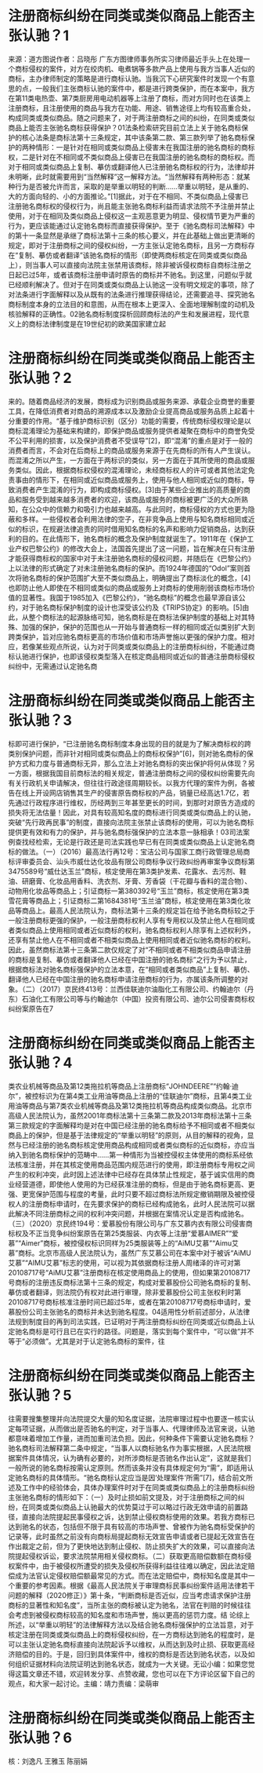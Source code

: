 # 注册商标纠纷在同类或类似商品上能否主张认驰？1

来源：道方图说作者：吕晓彤 广东方图律师事务所实习律师最近手头上在处理一个商标侵权的案件，对方在绞肉机、电煮锅等多款产品上使用与我方当事人近似的商标，主办律师制定的策略是进行商标认驰。当我沉下心研究案件时发现一个有意思的点，一般我们主张商标认驰的案件中，都是进行跨类保护，而在本案中，我方在第11类电热壶、第7类厨房用电动机器等上注册了商标，而对方同时也在该类上注册商标，且注册使用的商品与我方在功能、用途、销售途径上均有较高重合处，构成同类或类似商品。随之问题来了，对于两注册商标之间的纠纷，在同类或类似商品上能否主张驰名商标获得保护？01法条检索研究目前立法上关于驰名商标保护的核心法条是商标法第十三条规定，其中该条第二款、第三款列举了驰名商标保护的两种情形：一是针对在相同或类似商品上侵害未在我国注册的驰名商标的商标权，二是针对在不相同或不类似商品上侵害已在我国注册的驰名商标的商标权。而对于相同或类似商品上复制、摹仿或翻译他人已注册驰名商标权的行为，法律却并未明晰，此时就需要用到“当然解释”这一解释方法。“当然解释有两种形态：就某种行为是否被允许而言，采取的是举重以明轻的判断……举重以明轻，是从重的、大的方面向轻的、小的方面推论。”[1]据此，对于在不相同、不类似商品上侵害已注册驰名商标权的侵权行为，尚且能主张驰名商标利益而请求法院不予注册并禁止使用，对于在相同及类似商品上侵权这一主观恶意更为明显、侵权情节更为严重的行为，更应该能通过认定驰名商标而直接获得保护。至于《驰名商标司法解释》中的第十一条显然是承继了商标法第十三条的核心要义，并在此基础上做出更清晰的规定，即对于注册商标之间的侵权纠纷，一方主张认定驰名商标，且另一方商标存在“复制、摹仿或者翻译”该驰名商标的情形（即使两商标核定在同类或类似商品上），则当事人可以直接向法院主张禁用该商标，除非被诉侵权商标自商标注册之日起已过5年，或者该商标注册申请时原告的商标并不驰名。到这里，问题似乎就已经顺利解决了。但对于在同类或类似商品上认驰这一没有明文规定的事项，除了对法条进行字面解释以及从既有的法条进行推理获得结论，还需要追寻、探究驰名商标制度本身的立法目的和意图，从而在根本上更深入、全面地理解制度的动机及核验解释的正确性。02驰名商标制度探析回顾商标法的产生和发展进程，现代意义上的商标法律制度是在19世纪初的欧美国家建立起

# 注册商标纠纷在同类或类似商品上能否主张认驰？2

来的。随着商品经济的发展，商标成为识别商品或服务来源、承载企业商誉的重要工具，在降低消费者对商品的溯源成本以及激励企业提高商品或服务品质上起着十分重要的作用。“基于维护商标识别（区分）功能的需要，传统商标侵权理论是以商标混淆理论为基础来构建的，即保护商品或服务提供者凝聚在商标中的商誉免受不公平利用的损害，以及保护消费者不受误导”[2]，即“混淆”的重点是对于一般的消费者而言，不会对在后商标上的商品或服务来源于在先商标的所有人产生误认。而混淆之所以产生，一方面在于两标识的类似，另一方面在于其所使用的商品或服务类似。因此，根据商标权侵权的混淆理论，未经商标权人的许可或者其他法定免责事由的情形下，在相同或近似商品或服务上，使用与他人相同或近似的商标，导致消费者产生混淆的行为，即构成商标侵权。[3]由于某些企业推出的高质量的商品和服务受到越来越多消费者的欢迎，该商品或服务的商标被更广泛的大众所熟知，在公众中的信赖力和吸引力也越来越高。与此同时，商标侵权的方式也更为隐蔽和多样。一些侵权者会利用法律的空子，在非竞争品上使用与知名商标相同或近似的标识，在规避法律追责的同时借用知名商标的名声和影响力促销商品，达到获利的目的。在此情形下，驰名商标的概念及保护制度就诞生了。1911年在《保护工业产权巴黎公约》的修改大会上，法国首先提出了这一问题，旨在解决在只有注册才能获得商标权的国家中对于未注册驰名商标的侵权问题，并随后在《巴黎公约》上以法律的形式确定了对未注册驰名商标的保护。而1924年德国的“Odol”案则首次将驰名商标的保护范围扩大至不类似商品上，明确提出了商标淡化的概念，[4]也即防止他人即使在不相同或类似的商品或服务上对商标的使用削弱该商标市场价值的显著性。我国于1985加入《巴黎公约》，“驰名商标”的概念也最早源自该公约，对于驰名商标保护制度的设计也深受该公约及《TRIPS协定》的影响。[5]由此，从整个商标法的起源脉络可知，驰名商标是在商标法保护制度的基础上对其特殊、加强的保护，保护的范围也从一开始与普通商标一样的相同或近似类别扩大到跨类保护，旨对应驰名商标更高的市场价值和市场声誉施以更强的保护力度。相对应，若像某些观点所说，认为对于同类或类似商品上的注册商标纠纷，不能通过商标认驰进行保护，也即该侵权类型落入在核定商品相同或近似的普通注册商标侵权纠纷中，无需通过认定驰名商

# 注册商标纠纷在同类或类似商品上能否主张认驰？3

标即可进行保护，“已注册驰名商标制度本身出现的目的就是为了解决商标权的跨类别保护问题，而非针对相同或类似商品上的商标权保护”[6]，则对驰名商标的保护方式和力度与普通商标无异，那么立法上对驰名商标的突出保护将何从体现？另一方面，根据我国目前商标法的相关规定，普通注册商标之间的侵权纠纷需要先向有关行政机关申请解决，但往往行政途径周期较长。以我方代理的案件为例，各被告在线上开设网店销售其生产的侵害原告商标权的产品，销量已经高达1.7亿，若先通过行政程序进行维权，历经两到三年甚至更长的时间，到那时对原告方造成的损失将无法估量！因此，对具有较高知名度的商标进行同类或类似商品上的认驰，突破“先行政再民事”的制度，直接向法院主张禁止该商标的使用，可以为驰名商标提供更有效和有力的保护，并与驰名商标强保护的立法本意一脉相承！03司法案例查找经检索，无论是行政还是司法实践也早已有在同类或类似商品上认定驰名商标的做法。（一）（2016）最高法行再12号：宝洁公司与国家工商行政管理总局商标评审委员会、汕头市威仕达化妆品有限公司商标争议行政纠纷再审案争议商标第3475589号“威仕达玉兰”商标，核定使用在第3类护发素、花露水、去污剂、鞋油、研磨膏、化妆品用香料、洗衣剂、牙膏、芳香袋（干花瓣与香料的混合物）、动物用化妆品等商品上；引证商标一第380392号“玉兰”商标，核定使用在第3类雪花膏等商品上；引证商标二第1684381号“玉兰油”商标，核定使用在第3类化妆品等商品上。最高人民法院认为，商标法第十三条的规定旨在给予驰名商标较之于一般注册商标更强的保护，一般注册商标权利人享有专用权以及禁止他人在相同或者类似商品上使用相同或者近似商标的权利，驰名商标权利人除享有上述权利外，还享有禁止他人在不相同或者不相类似商品上使用相同或者近似驰名商标的权利。因此，虽然商标法第十三条第二款仅规定了对“不相同或者不相类似商品申请注册的商标是复制、摹仿或者翻译他人已经在中国注册的驰名商标”之行为予以禁止，根据商标法对驰名商标强保护的立法本意，在“相同或者类似商品”上复制、摹仿、翻译他人已经在中国注册的驰名商标申请注册商标的行为，亦属该条所调整的对象。（二）（2017）京民终413号：兰西佳联迪尔油脂化工有限公司、约翰迪尔（丹东）石油化工有限公司等与约翰迪尔（中国）投资有限公司、迪尔公司侵害商标权纠纷案原告在7

# 注册商标纠纷在同类或类似商品上能否主张认驰？4

类农业机械等商品及第12类拖拉机等商品上注册商标“JOHNDEERE”“约翰·迪尔”，被控标识为在第4类工业用油等商品上注册的“佳联迪尔”商标，且第4类工业用油等商品与第7类农业机械等商品及第12类拖拉机等商品构成类似商品。北京市高级人民法院认为，虽然2001年商标法第十三条第二款及2013年商标法第十三条第三款规定的字面解释均是对在中国已经注册的驰名商标给予不相同或者不相类似商品上的保护，但是基于法律规定的“举重以明轻”的原则，从目的解释的视角，显然与已经注册的驰名商标核定使用商品构成相同或者类似商标的近似商标，亦应当纳入到驰名商标保护的范畴中……第一种情形为当被控侵权主体使用的商标系经依法核准注册，并在其核定使用商品范围内规范进行的使用，即注册商标专用权之间产生的权利冲突，此时因上述法律中已经存在具体禁止性规定，基于诚实信用的商业经营道德，即使他人使用的为已经获准注册的商标，但是由于驰名商标更高、更强、更宽保护范围与程度的考量，此时只要不超过商标法所规定撤销期限及被控侵权人的注册商标申请时，在先要求保护的商标已经构成驰名，此时人民法院可以据此解决不同注册商标之间的权利冲突问题，并根据在案情况认定是否构成驰名。（三）（2020）京民终194号：爱慕股份有限公司与广东艾慕内衣有限公司侵害商标权及不正当竞争纠纷案原告在第25类服装、内衣等上注册“爱慕AIMER”“爱慕”“Aimer”商标，被控侵权标识同样为25类服装等上的“AiMU艾慕”“Aimu艾慕”商标。北京市高级人民法院认为，虽然广东艾慕公司在本案中对于被诉“AiMU艾慕”“AIMU艾慕”标志的使用，可以视为其依据商标注册人周绪泽的许可对第20108717号“AiMU艾慕”注册商标在核定使用商品上的使用，但如果第20108717号商标的注册违反商标法第十三条的规定，构成对爱慕股份公司驰名商标的复制、摹仿或者翻译，则法院仍有权对此进行审理，除非爱慕股份公司主张权利时第20108717号商标核准注册时间已超过5年，或者在第20108717号商标申请时，爱慕股份公司主张驰名的商标并未达到驰名程度。04适用性分析前述部分，从法律法规到制度目的再到司法实践，已证明对于两注册商标纠纷在同类或近似商品上认定驰名商标是可行且已在实行的路径。问题是，落实到每个案件中，“可以做”并不等于“必须做”。尤其是对于认定驰名商标的案件，往

# 注册商标纠纷在同类或类似商品上能否主张认驰？5

往需要搜集整理并向法院提交大量的知名度证据，法院审理过程中也要逐一核实认定每项证据，从而做出是否驰名的判定，对于当事人、代理律师及法官来说，认驰都意味着增加工作量，进而加重司法负担。因此，何种条件下需要认定驰名商标？驰名商标司法解释第二条中规定，“当事人以商标驰名作为事实根据，人民法院根据案件具体情况，认为确有必要的，对所涉商标是否驰名作出认定”，这就是我们一般所说的驰名商标按需认定原则。然而该条并没有具体规定何为“需”，即适用认定驰名商标的具体情形。“驰名商标认定应当是因‘处理案件’所需”[7]，结合前文所述及工作中的经验体会，具体办理案件时对于在同类或类似商品上的注册商标纠纷主张驰名商标的情形如下：（一）及时止损如前文提及，对于注册商标之间的纠纷，在同类或类似商品上认驰最大的优势莫过于可以略过行政无效申请的前置路径，直接向法院提起民事侵权之诉，达到禁止侵权商标使用的效果。若我方商标已达到驰名的状态，包括但不限于具有较高的市场声誉、曾被作为驰名商标受保护的记录等，此时虽然之前没有向商标局提起商标无效宣告申请或者已提起无效宣告在作出裁定之前，但为了更快地达到制止侵权、防止损失扩大的效果，可以直接向法院提起侵权诉讼，要求法院禁用相关侵权商标。（二）获取更高赔偿数额在商标侵权案件中，由于被侵权所遭受的损失及侵权所获得利益往往难以确定，因此法定赔偿成为法官认定侵权赔偿额最常见的方式。而在法定赔偿中，商标知名度是其中一个重要的参考因素。根据《最高人民法院关于审理商标民事纠纷案件适用法律若干问题的解释（2020修正）》第十条，“判断商标是否近似，应当考虑请求保护注册商标的显著性和知名度”，当所主张的商标被认定为驰名，法官在判赔的时候往往会考虑到被侵权商标较高的知名度和市场声誉，施以更高的惩罚力度。结 论综上所述，以“举重以明轻”的法律解释方法以及结合驰名商标强保护的立法旨意，对于核定注册在同类或类似商品上的商标侵权纠纷，在一方商标达到驰名的程度时，是可以主张认定驰名商标直接向法院起诉予以维权，从而达到及时止损、获取更高经济赔偿的目的。于是，回归到具体案件中，维权的商标是否达到驰名状态，以及如何组织证据材料向法院证明达到驰名状态，就成为一大关键。无讼小编：如果您觉得这篇文章还不错，欢迎转发分享、点赞收藏，您也可以在下方评论区留下自己的观点，和大家一起讨论。主编：靖力责编：梁萌审

# 注册商标纠纷在同类或类似商品上能否主张认驰？6

核：刘逸凡 王雅玉 陈丽娟

